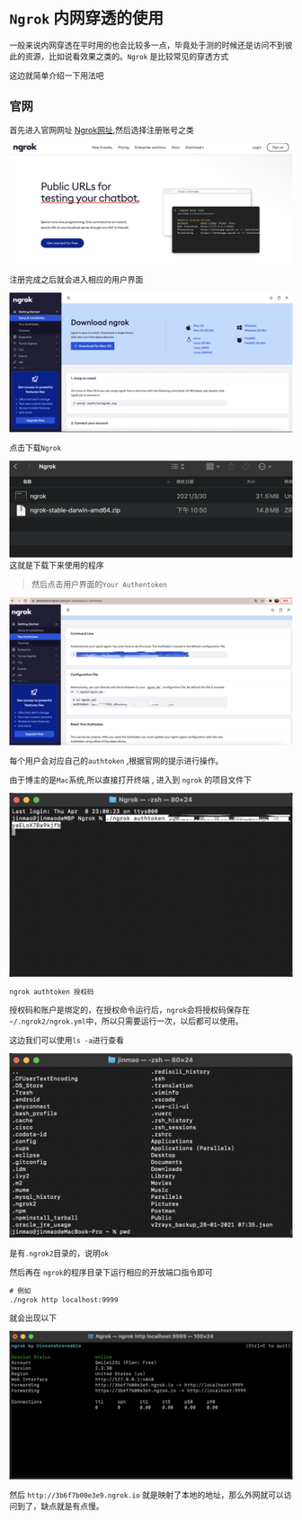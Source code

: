 # ``Ngrok`` 内网穿透的使用


一般来说内网穿透在平时用的也会比较多一点，毕竟处于测的时候还是访问不到彼此的资源，比如说看效果之类的。``Ngrok`` 是比较常见的穿透方式

这边就简单介绍一下用法吧

## 官网

首先进入官网网址 [Ngrok网址](https://ngrok.com/),然后选择注册账号之类


![1617894758377.png](./img/1617894758377.png)

注册完成之后就会进入相应的用户界面


![1617895142194.png](./img/1617895142194.png)

点击下载``Ngrok``


![1617895175764.png](./img/1617895175764.png)
这就是下载下来使用的程序



> 然后点击用户界面的``Your Authentoken``

![1617894893965.png](./img/1617894893965.png)

每个用户会对应自己的``authtoken`` ,根据官网的提示进行操作。

由于博主的是``Mac``系统,所以直接打开终端 , 进入到 ``ngrok`` 的项目文件下


![1617895518258.png](./img/1617895518258.png)


```shell
ngrok authtoken 授权码
```
授权码和账户是绑定的，在授权命令运行后，``ngrok``会将授权码保存在``~/.ngrok2/ngrok.yml``中，所以只需要运行一次，以后都可以使用。

这边我们可以使用``ls -a``进行查看


![1617895911855.png](./img/1617895911855.png)

是有``.ngrok2``目录的，说明``ok``

然后再在 ``ngrok``的程序目录下运行相应的开放端口指令即可

```shell
# 例如
./ngrok http localhost:9999
```
就会出现以下


![1617896226337.png](./img/1617896226337.png)


然后 ``http://3b6f7b00e3e9.ngrok.io`` 就是映射了本地的地址，那么外网就可以访问到了，缺点就是有点慢。



